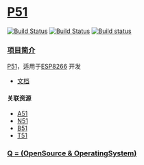 ﻿# [P51](https://github.com/OS-Q/P51)

[![Build Status](https://github.com/OS-Q/P51/workflows/P51/badge.svg)](https://github.com/OS-Q/P51/actions)
[![Build Status](https://travis-ci.com/OS-Q/P51.svg?branch=master)](https://travis-ci.com/OS-Q/P51)
[![Build status](https://ci.appveyor.com/api/projects/status/1aabe5q9ea8sjptj?svg=true)](https://ci.appveyor.com/project/Qitas/p15)

### [项目简介](https://github.com/OS-Q/P51/wiki)

[P51](https://github.com/OS-Q/P51)，适用于[ESP8266](https://github.com/SoCXin/ESP8266) 开发

* [文档](http://docs.OS-Q.com/page/platforms/)

#### 关联资源

* [A51](https://github.com/OS-Q/A51)
* [N51](https://github.com/OS-Q/N51)
* [B51](https://github.com/OS-Q/B51)
* [T51](https://github.com/OS-Q/T51)

### [Q = (OpenSource & OperatingSystem) ](http://www.OS-Q.com)

